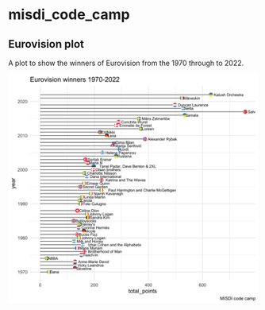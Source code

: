 # misdi_code_camp

## Eurovision plot

A plot to show the winners of Eurovision from the 1970 through to 2022.

![](winners_plot.png)

